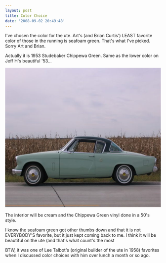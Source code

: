 ```yaml
---
layout: post
title: Color Choice
date: '2008-09-02 20:49:48'
---
```

I've chosen the color for the ute. Art's (and Brian Curtis') LEAST favorite color of those in the running is seafoam green. That's what I've picked. Sorry Art and Brian.

Actually it is 1953 Studebaker Chippewa Green. Same as the lower color on Jeff H's beautiful '53...

<a href="/uploads/2008/09/21c4.jpg"><img class="alignnone size-medium wp-image-438" src="/uploads/2008/09/21c4-600x450.jpg" alt="" width="600" height="450" /></a>

The interior will be cream and the Chippewa Green vinyl done in a 50's style.

I know the seafoam green got other thumbs down and that it is not EVERYBODY'S favorite, but it just kept coming back to me. I think it will be beautiful on the ute (and that's what count's the most

BTW, it was one of Lee Talbot's (original builder of the ute in 1958) favorites when I discussed color choices with him over lunch a month or so ago.
